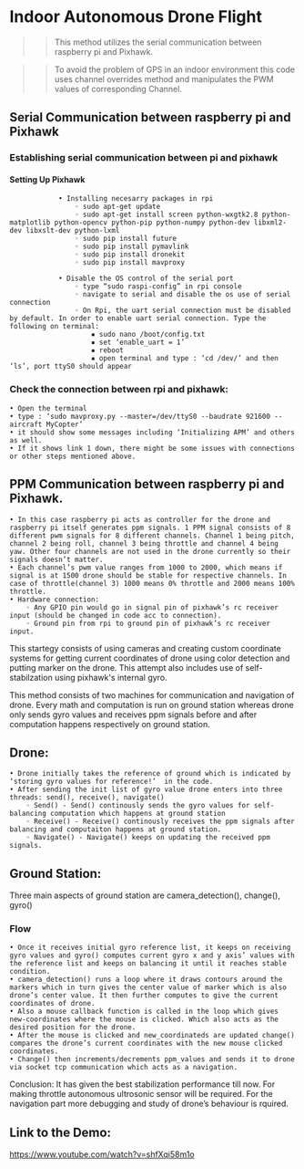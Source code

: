 # Indoor Autonomous Drone Flight #

>> This method utilizes the serial communication between raspberry pi and Pixhawk. 

>> To avoid the problem of GPS in an indoor environment this code uses channel
 overrides method and manipulates the PWM values of corresponding Channel.


## Serial Communication between raspberry pi and Pixhawk
### Establishing serial communication between pi and pixhawk
#### Setting Up Pixhawk

                • Installing necesarry packages in rpi
                    ◦ sudo apt-get update
                    ◦ sudo apt-get install screen python-wxgtk2.8 python-matplotlib python-opencv python-pip python-numpy python-dev libxml2-dev libxslt-dev python-lxml
                    ◦ sudo pip install future
                    ◦ sudo pip install pymavlink
                    ◦ sudo pip install dronekit
                    ◦ sudo pip install mavproxy
                  
                • Disable the OS control of the serial port
                    ◦ type “sudo raspi-config” in rpi console
                    ◦ navigate to serial and disable the os use of serial connection
                    ◦ On Rpi, the uart serial connection must be disabled by default. In order to enable uart serial connection. Type the following on terminal:
                        ▪ sudo nano /boot/config.txt
                        ▪ set ‘enable_uart = 1’
                        ▪ reboot
                        ▪ open terminal and type : ‘cd /dev/’ and then ‘ls’, port ttyS0 should appear
                          
### Check the connection between rpi and pixhawk:
    • Open the terminal
    • type : ‘sudo mavproxy.py --master=/dev/ttyS0 --baudrate 921600 --aircraft MyCopter’
    • it should show some messages including ‘Initializing APM’ and others as well.
    • If it shows link 1 down, there might be some issues with connections or other steps mentioned above.
                  

## PPM Communication between raspberry pi and Pixhawk.

    • In this case raspberry pi acts as controller for the drone and raspberry pi itself generates ppm signals. 1 PPM signal consists of 8 different pwm signals for 8 different channels. Channel 1 being pitch, channel 2 being roll, channel 3 being throttle and channel 4 being yaw. Other four channels are not used in the drone currently so their signals doesn’t matter.
    • Each channel’s pwm value ranges from 1000 to 2000, which means if signal is at 1500 drone should be stable for respective channels. In case of throttle(channel 3) 1000 means 0% throttle and 2000 means 100% throttle.
    • Hardware connection:
        ◦ Any GPIO pin would go in signal pin of pixhawk’s rc receiver input (should be changed in code acc to connection).
        ◦ Ground pin from rpi to ground pin of pixhawk’s rc receiver input. 


This startegy consists of using cameras and creating custom coordinate systems for getting current coordinates of drone using color detection and putting marker on the drone. This attempt also includes use of self-stabilzation using pixhawk's internal gyro.

This method consists of two machines for communication and navigation of drone. Every math and computation is run on ground station whereas drone only sends gyro values and receives ppm signals before and after computation happens respectively on ground station.

## Drone:
    • Drone initially takes the reference of ground which is indicated by ‘storing gyro values for reference!’  in the code. 
    • After sending the init list of gyro value drone enters into three threads: send(), receive(), navigate()
        ◦ Send() - Send() continously sends the gyro values for self-balancing computation which happens at ground station
        ◦ Receive() - Receive() continously receives the ppm signals after balancing and computaiton happens at ground station.
        ◦ Navigate() - Navigate() keeps on updating the received ppm signals.


## Ground Station:

Three main aspects of ground station are camera_detection(), change(), gyro()
### Flow
    • Once it receives initial gyro reference list, it keeps on receiving gyro values and gyro() computes current gyro x and y axis’ values with the reference list and keeps on balancing it until it reaches stable condition.
    • camera_detection() runs a loop where it draws contours around the markers which in turn gives the center value of marker which is also drone’s center value. It then further computes to give the current coordinates of drone. 
    • Also a mouse callback function is called in the loop which gives new-coordinates where the mouse is clicked. Which also acts as the desired position for the drone.  
    • After the mouse is clicked and new_coordinateds are updated change() compares the drone’s current coordinates with the new mouse clicked coordinates. 
    • Change() then increments/decrements ppm_values and sends it to drone via socket tcp communication which acts as a navigation.

Conclusion: It has given the best stabilization performance till now. For making throttle autonomous ultrosonic sensor will be required. For the navigation part more debugging and study of drone’s behaviour is rquired.

## Link to the Demo:
https://www.youtube.com/watch?v=shfXqi58m1o


